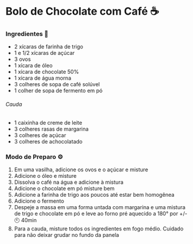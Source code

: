 # Bolo de Chocolate com Café :coffee: 

### Ingredientes :page_with_curl:

- 2 xícaras de farinha de trigo 
- 1 e 1/2 xícaras de açúcar 
- 3 ovos 
- 1 xícara de óleo 
- 1 xícara de chocolate 50% 
- 1 xícara de água morna 
- 3 colheres de sopa de café solúvel 
- 1 colher de sopa de fermento em pó

###### Cauda

- 1 caixinha de creme de leite 
- 3 colheres rasas de margarina 
- 3 colheres de açúcar  
- 3 colheres de achocolatado

### Modo de Preparo :gear:

1. Em uma vasilha, adicione os ovos e o açúcar e misture
2. Adicione o óleo e misture
3. Dissolva o café na água e adicione à mistura
4. Adicione o chocolate em pó  misture bem
5. Adicione a farinha de trigo aos poucos até estar bem homogênea
6. Adicione o fermento
7. Despeje a massa em uma forma untada com margarina e uma mistura de trigo e chocolate em pó e leve ao forno pré aquecido a 180° por +/- :clock10: 40min
8. Para a cauda, misture todos os ingredientes em fogo médio. Cuidado para não deixar grudar no fundo da panela
